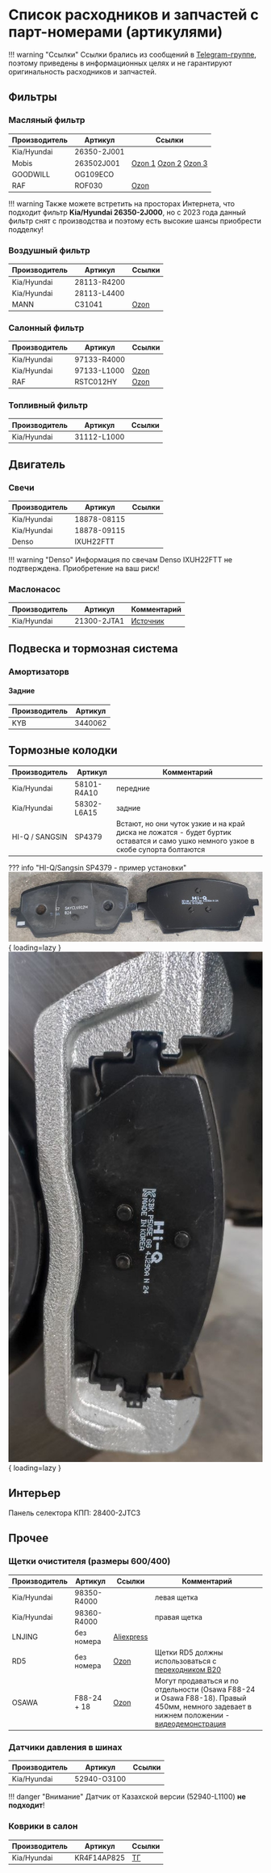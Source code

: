 # Список расходников и запчастей с парт-номерами (артикулями)

!!! warning "Ссылки"
    Ссылки брались из сообщений в [Telegram-группе](https://t.me/Kia_Sportage_5_Turbo), поэтому приведены в информационных целях и не гарантируют оригинальность расходников и запчастей.

## Фильтры
### Масляный фильтр

| Производитель | Артикул   | Ссылки |
|---|---|---|
| Kia/Hyundai | 26350-2J001 | |
| Mobis | 263502J001 | [Ozon 1](https://ozon.ru/t/4eeSU93)  [Ozon 2](https://ozon.ru/t/1GiNefD) [Ozon 3](https://ozon.ru/t/GNhCXIt) | 
| GOODWILL | OG109ECO | |
| RAF | ROF030 | [Ozon](https://ozon.ru/t/dhkzJOt )|


!!! warning
    Также можете встретить на просторах Интернета, что подходит фильтр **Kia/Hyundai 26350-2J000**, но с 2023 года данный фильтр снят с производства и поэтому есть высокие шансы приобрести подделку!

### Воздушный фильтр

| Производитель | Артикул   | Ссылки |
|---|---|---|
| Kia/Hyundai | 28113-R4200 | |
| Kia/Hyundai | 28113-L4400 | |
| MANN | C31041 | [Ozon](https://ozon.ru/t/WfhnjMy) | 

### Салонный фильтр

| Производитель | Артикул   | Ссылки |
|---|---|---|
| Kia/Hyundai | 97133-R4000 | |
| Kia/Hyundai | 97133-L1000 |[Ozon](https://ozon.ru/t/M44a7ZG) |
| RAF | RSTC012HY | [Ozon](https://ozon.ru/t/WNN3ecS) |

### Топливный фильтр

| Производитель | Артикул   | Ссылки |
|---|---|---|
| Kia/Hyundai | 31112-L1000  | |

## Двигатель
### Свечи
| Производитель | Артикул   | Ссылки |
|---|---|---|
| Kia/Hyundai | 18878-08115 | |
| Kia/Hyundai | 18878-09115 | |
| Denso |  IXUH22FTT||

!!! warning "Denso"
    Информация по свечам Denso IXUH22FTT не подтверждена. Приобретение на ваш риск!

### Маслонасос
| Производитель | Артикул   | Комментарий |
|---|---|---|
| Kia/Hyundai | 21300-2JTA1 | [Источник](https://t.me/Kia_Sportage_5_Turbo/36156/116653) |

## Подвеска и тормозная система

### Амортизаторв
#### Задние
| Производитель | Артикул   |
|---|---|
| KYB | 3440062 |

## Тормозные колодки
| Производитель | Артикул | Комментарий |
|---|---|---|
| Kia/Hyundai | 58101-R4A10 | передние  |
| Kia/Hyundai | 58302-L6A15 | задние |
| HI-Q / SANGSIN | SP4379 | Встают, но они чуток узкие и на край диска не ложатся - будет буртик оставатся и само ушко немного узкое в скобе супорта болтаются|

??? info "HI-Q/Sangsin SP4379 - пример установки"
    ![Image title](../images/HI-Q_SANGSIN_SP4379-1.jpg){ loading=lazy }
    ![Image title](../images/HI-Q_SANGSIN_SP4379-2.jpg){ loading=lazy }

## Интерьер

Панель селектора КПП: 28400-2JTC3 

[//]: # (Надо добавить фото)

## Прочее
### Щетки очистителя (размеры 600/400)

| Производитель | Артикул | Ссылки | Комментарий|
|---|---|---| --- |
| Kia/Hyundai | 98350-R4000 | | левая щетка |
| Kia/Hyundai | 98360-R4000| | правая щетка |
| LNJING | без номера | [Aliexpress](https://aliexpress.ru/item/1005009068323895.html) | |
|RD5| без номера |[Ozon](https://ozon.ru/t/h1orqeG)| Щетки RD5 должны использоваться с [переходником B20](../expluatation/accessories.md)|
| OSAWA | F88-24 + 18 | [Ozon](https://ozon.ru/t/dQ7Kq08)| Могут продаваться и по отдельности (Osawa F88-24 и Osawa F88-18). Правый 450мм, немного задевает в нижнем положении - [видеодемонстрация](https://t.me/Kia_Sportage_5_Turbo/36159/117977?single) |
 
### Датчики давления в шинах

| Производитель | Артикул | Ссылки |
|---|---|---|
| Kia/Hyundai | 52940-O3100 | |

!!! danger "Внимание"
    Датчик от Казахской версии (52940-L1100) **не подходит**!

### Коврики в салон

| Производитель | Артикул | Ссылки |
|---|---|---|
| Kia/Hyundai | KR4F14AP825 | [ТГ](https://t.me/Kia_Sportage_5_Turbo/36159/117860)|

